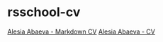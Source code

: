 # rsschool-cv
[Alesia Abaeva - Markdown CV](https://alesia-abaeva.github.io/rsschool-cv/cv)
[Alesia Abaeva - CV](https://alesia-abaeva.github.io/rsschool-cv/)
